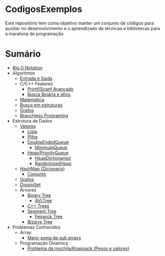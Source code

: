 # CodigosExemplos


Este repositório tem como objetivo manter um conjunto de códigos para auxiliar no desenvolvimento e o aprendizado de técnicas e bibliotecas para a maratona de programação.


# Sumário

 - [Big O Notation](./BigONotation.md)
 - Algoritmos
   - [Entrada e Saida](./Algoritmos/Entrada%20e%20Saida.md)
   - C/C++ Features
     - [Printf/Scanf Avançado](./Algoritmos/CFeatures/c_printf.md)
     - [Busca Binária e afins](./Algoritmos/CFeatures/binarysearch.md)
   - [Matematica](./Algoritmos/Matem%C3%A1tica/README.md)
   - [Busca em estruturas](./Algoritmos/Busca/README.md)
   - [Grafos](./Algoritmos/Grafos/README.md)
   - [Branchless Programing](./Algoritmos/Branchless/README.md)
 - Estrutura de Dados 
   - [Vetores](./Estrutura%20de%20Dados/Vetores.md)
     - [Lista](./Estrutura%20de%20Dados/Lista.md)
     - [Pilha](./Estrutura%20de%20Dados/Pilha.md)
     - [DoubleEndedQueue](./Estrutura%20de%20Dados/DoubleEndedQueue.md)
       - [MinimumQueue](./Estrutura%20de%20Dados/MinimumQueue.md)
     - [Heap/PriorityQueue](./Estrutura%20de%20Dados/Heap.md)
       - [HeapDictionaried](./Estrutura%20de%20Dados/HeapDictionaried.md)
       - [RandomizedHeap](./Estrutura%20de%20Dados/RandomizedHeap.md)
   - [HashMap (Dicionario)](./Estrutura%20de%20Dados/HashMap.md)
     - [Conjunto](./Estrutura%20de%20Dados/Conjunto.md)
   - [Grafos](./Estrutura%20de%20Dados/Grafos.md)
   - [DisjoinSet](./Estrutura%20de%20Dados/DisjoinSet.md)
   - Árvores
     - [Binary Tree](./Estrutura%20de%20Dados/BinaryTree.md)
       - [AVLTree](./Estrutura%20de%20Dados/AVLTree.md)
     - [C++ Trees](./Estrutura%20de%20Dados/cplusplustree.md)
     - [Segment Tree](./Estrutura%20de%20Dados/SegTree.md)
       - [Fenwick Tree](./Estrutura%20de%20Dados/FenwickTree.md)
     - [Bizarre Tree](./Estrutura%20de%20Dados/BizarreTree.md)
 - Problemas Conhecidos
   - Array
     - [Maior soma de sub arrays](./Algoritmos/KnownProblems/maior%20soma%20de%20array.md)
   - Programação Dinamica
     - [Problema da mochila/Knapsack (Pesos e valores)](./Algoritmos/KnownProblems/Knapsackproblem.md)
